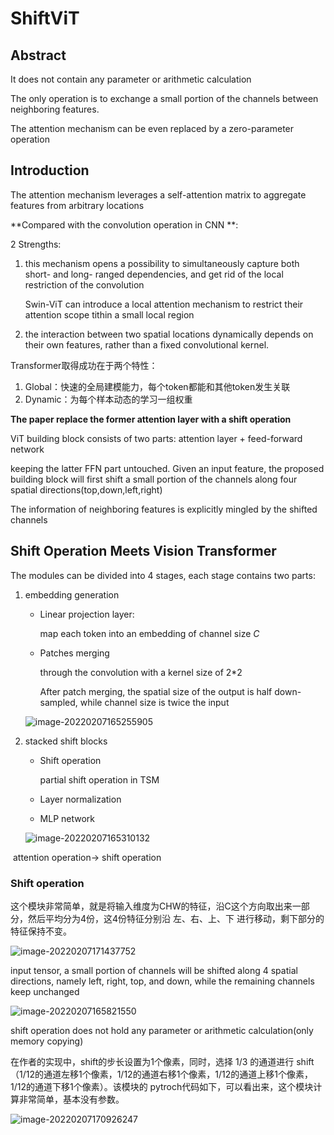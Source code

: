 # ShiftViT

## Abstract

It does not contain any parameter or arithmetic calculation

The only operation is to exchange a small portion of the channels between neighboring features.

The attention mechanism can be even replaced by a zero-parameter operation

## Introduction

The attention mechanism leverages a self-attention matrix to aggregate features from arbitrary locations

**Compared with the convolution operation in CNN **:

2 Strengths:

1. this mechanism opens a possibility to simultaneously capture both short- and long- ranged dependencies, and get rid of the local restriction of the convolution

   Swin-ViT can introduce a local attention mechanism to restrict their attention scope tithin a small local region

2. the interaction between two spatial locations dynamically depends on their own features, rather than a fixed convolutional kernel.

Transformer取得成功在于两个特性：

1. Global：快速的全局建模能力，每个token都能和其他token发生关联
2. Dynamic：为每个样本动态的学习一组权重

**The paper replace the former attention layer with a shift operation**

ViT building block consists of two parts: attention layer + feed-forward network

keeping the latter FFN part untouched. Given an input feature, the proposed building block will first shift a small portion of the channels along four spatial directions(top,down,left,right)

The information of neighboring features is explicitly mingled by the shifted channels

## Shift Operation Meets Vision Transformer

The modules can be divided into 4 stages, each stage contains two parts:

1. embedding generation

   - Linear projection layer:

     map each token into an embedding of channel size $C$

   - Patches merging

     through the convolution with a kernel size of 2*2

     After patch merging, the spatial size of the output is half down-sampled, while channel size is twice the input

   ![image-20220207165255905](C:\Users\86133\AppData\Roaming\Typora\typora-user-images\image-20220207165255905.png)

2. stacked shift blocks

   - Shift operation

     partial shift operation in TSM

   - Layer normalization

   - MLP network

   ![image-20220207165310132](C:\Users\86133\AppData\Roaming\Typora\typora-user-images\image-20220207165310132.png)

​	attention operation-> shift operation

### Shift operation

这个模块非常简单，就是将输入维度为CHW的特征，沿C这个方向取出来一部分，然后平均分为4份，这4份特征分别沿 左、右、上、下 进行移动，剩下部分的特征保持不变。

![image-20220207171437752](C:\Users\86133\AppData\Roaming\Typora\typora-user-images\image-20220207171437752.png)

input tensor, a small portion of channels will be shifted along 4 spatial directions, namely left, right, top, and down, while the remaining channels keep unchanged



![image-20220207165821550](C:\Users\86133\AppData\Roaming\Typora\typora-user-images\image-20220207165821550.png)

shift operation does not hold any parameter or arithmetic calculation(only memory copying)

在作者的实现中，shift的步长设置为1个像素，同时，选择 1/3 的通道进行 shift （1/12的通道左移1个像素，1/12的通道右移1个像素，1/12的通道上移1个像素，1/12的通道下移1个像素）。该模块的 pytroch代码如下，可以看出来，这个模块计算非常简单，基本没有参数。

![image-20220207170926247](C:\Users\86133\AppData\Roaming\Typora\typora-user-images\image-20220207170926247.png)

